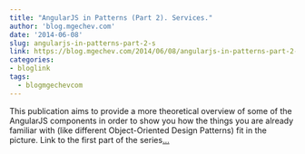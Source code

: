```yaml
---
title: "AngularJS in Patterns (Part 2). Services."
author: 'blog.mgechev.com'
date: '2014-06-08'
slug: angularjs-in-patterns-part-2-s
link: https://blog.mgechev.com/2014/06/08/angularjs-in-patterns-part-2-services/
categories:
- bloglink
tags:
  - blogmgechevcom
---
```


This publication aims to provide a more theoretical overview of some of the AngularJS components in order to show you how the things you are already familiar with (like different Object-Oriented Design Patterns) fit in the picture. Link to the first part of the series[... <i class="fas fa-external-link-alt"></i>](https://blog.mgechev.com/2014/06/08/angularjs-in-patterns-part-2-services/)

